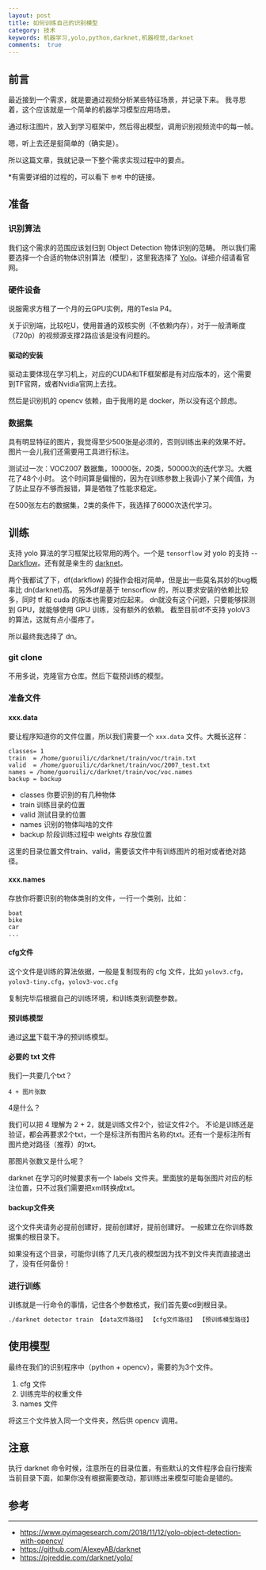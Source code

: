 ```yaml
---
layout: post
title: 如何训练自己的识别模型
category: 技术
keywords: 机器学习,yolo,python,darknet,机器视觉,darknet
comments:  true
---
```


## 前言

最近接到一个需求，就是要通过视频分析某些特征场景，并记录下来。
我寻思着，这个应该就是一个简单的机器学习模型应用场景。

通过标注图片，放入到学习框架中，然后得出模型，调用识别视频流中的每一帧。

嗯，听上去还是挺简单的（确实是）。

所以这篇文章，我就记录一下整个需求实现过程中的要点。

*有需要详细的过程的，可以看下 `参考` 中的链接。

## 准备

### 识别算法

我们这个需求的范围应该划归到 Object Detection 物体识别的范畴。
所以我们需要选择一个合适的物体识别算法（模型），这里我选择了 [Yolo](https://pjreddie.com/darknet/yolo/)。详细介绍请看官网。



### 硬件设备

说服需求方租了一个月的云GPU实例，用的Tesla P4。

关于识别端，比较吃U，使用普通的双核实例（不依赖内存），对于一般清晰度（720p）的视频源支撑2路应该是没有问题的。

#### 驱动的安装

驱动主要体现在学习机上，对应的CUDA和TF框架都是有对应版本的，这个需要到TF官网，或者Nvidia官网上去找。

然后是识别机的 opencv 依赖，由于我用的是 docker，所以没有这个顾虑。

### 数据集

具有明显特征的图片，我觉得至少500张是必须的，否则训练出来的效果不好。
图片一会儿我们还需要用工具进行标注。

测试过一次：VOC2007 数据集，10000张，20类，50000次的迭代学习。大概花了48个小时。
这个时间算是偏慢的，因为在训练参数上我调小了某个阈值，为了防止显存不够而报错，算是牺牲了性能求稳定。

在500张左右的数据集，2类的条件下，我选择了6000次迭代学习。

## 训练

支持 yolo 算法的学习框架比较常用的两个。一个是 `tensorflow` 对 yolo 的支持 -- [Darkflow](https://github.com/thtrieu/darkflow#training-on-your-own-dataset)。还有就是亲生的 [darknet](https://github.com/pjreddie/darknet)。

两个我都试了下，df(darkflow) 的操作会相对简单，但是出一些莫名其妙的bug概率比 dn(darknet)高。
另外df是基于 tensorflow 的，所以要求安装的依赖比较多，同时 tf 和 cuda 的版本也需要对应起来。
dn就没有这个问题，只要能够探测到 GPU，就能够使用 GPU 训练，没有额外的依赖。
截至目前df不支持 yoloV3 的算法，这就有点小蛋疼了。

所以最终我选择了 dn。

### git clone

不用多说，克隆官方仓库。然后下载预训练的模型。

### 准备文件

#### xxx.data
要让程序知道你的文件位置，所以我们需要一个 `xxx.data` 文件。大概长这样：

```data
classes= 1 
train  = /home/guoruili/c/darknet/train/voc/train.txt 
valid  = /home/guoruili/c/darknet/train/voc/2007_test.txt
names = /home/guoruili/c/darknet/train/voc/voc.names
backup = backup
```

- classes
    你要识别的有几种物体
- train
    训练目录的位置
- valid
    测试目录的位置
- names
    识别的物体叫啥的文件
- backup
    阶段训练过程中 weights 存放位置

这里的目录位置文件train、valid，需要该文件中有训练图片的相对或者绝对路径。

#### xxx.names

存放你将要识别的物体类别的文件，一行一个类别，比如：
```
boat
bike
car
...
```

#### cfg文件

这个文件是训练的算法依据，一般是复制现有的 cfg 文件，比如 `yolov3.cfg`，`yolov3-tiny.cfg`，`yolov3-voc.cfg`

复制完毕后根据自己的训练环境，和训练类别调整参数。

#### 预训练模型

通过[这里](https://pjreddie.com/media/files/darknet53.conv.74)下载干净的预训练模型。

#### 必要的 txt 文件

我们一共要几个txt？

`4 + 图片张数`

4是什么？

我们可以把 4 理解为 2 + 2，就是训练文件2个，验证文件2个。
不论是训练还是验证，都会再要求2个txt，一个是标注所有图片名称的txt。还有一个是标注所有图片绝对路径（推荐）的txt。

那图片张数又是什么呢？

darknet 在学习的时候要求有一个 labels 文件夹。里面放的是每张图片对应的标注位置，只不过我们需要把xml转换成txt。

#### backup文件夹

这个文件夹请务必提前创建好，提前创建好，提前创建好。
一般建立在你训练数据集的根目录下。

如果没有这个目录，可能你训练了几天几夜的模型因为找不到文件夹而直接退出了，没有任何备份！

### 进行训练

训练就是一行命令的事情，记住各个参数格式，我们首先要cd到根目录。


```bash
./darknet detector train 【data文件路径】 【cfg文件路径】 【预训练模型路径】
```


## 使用模型

最终在我们的识别程序中（python + opencv），需要的为3个文件。
1. cfg 文件
2. 训练完毕的权重文件
3. names 文件

将这三个文件放入同一个文件夹，然后供 opencv 调用。

## 注意

执行 darknet 命令时候，注意所在的目录位置，有些默认的文件程序会自行搜索当前目录下面，如果你没有根据需要改动，那训练出来模型可能会是错的。


## 参考
---
- <https://www.pyimagesearch.com/2018/11/12/yolo-object-detection-with-opencv/>
- <https://github.com/AlexeyAB/darknet>
- <https://pjreddie.com/darknet/yolo/>